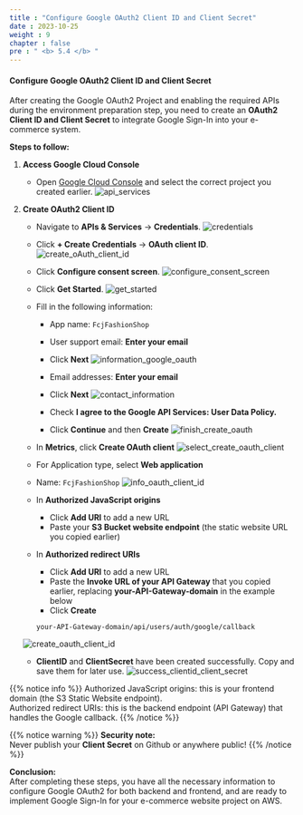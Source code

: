 ```yaml
---
title : "Configure Google OAuth2 Client ID and Client Secret"
date : 2023-10-25
weight : 9
chapter : false
pre : " <b> 5.4 </b> "
---
```


#### Configure Google OAuth2 Client ID and Client Secret

After creating the Google OAuth2 Project and enabling the required APIs during the environment preparation step, you need to create an **OAuth2 Client ID and Client Secret** to integrate Google Sign-In into your e-commerce system.

**Steps to follow:**

1. **Access Google Cloud Console**
   - Open [Google Cloud Console](https://console.cloud.google.com/) and select the correct project you created earlier.
 ![api_services](/images/api_services.png)

2. **Create OAuth2 Client ID**
   - Navigate to **APIs & Services** → **Credentials**.
![credentials](/images/credentials.png)

   - Click **+ Create Credentials** → **OAuth client ID**.
![create_oAuth_client_id](/images/oAuth_client_id.png)

   - Click **Configure consent screen**.
![configure_consent_screen](/images/configure_consent_screen.png)

   - Click **Get Started**.
![get_started](/images/get_started.png)

   - Fill in the following information:
     - App name: `FcjFashionShop`
     - User support email: **Enter your email**
     - Click **Next**
![information_google_oauth](/images/information_google_oauth.png)

     - Email addresses: **Enter your email**
     - Click **Next**
![contact_information](/images/contact_information.png)

     - Check **I agree to the Google API Services: User Data Policy.**
     - Click **Continue** and then **Create**
![finish_create_oauth](/images/finish_create_oauth.png)

   - In **Metrics**, click **Create OAuth client**
![select_create_oauth_client](/images/select_create_oauth_client.png)

   - For Application type, select **Web application**
   - Name: `FcjFashionShop`
![info_oauth_client_id](/images/info_oauth_client_id.png)

   - In **Authorized JavaScript origins**
     - Click **Add URI** to add a new URL
     - Paste your **S3 Bucket website endpoint** (the static website URL you copied earlier)
   - In **Authorized redirect URIs**
     - Click **Add URI** to add a new URL
     - Paste the **Invoke URL of your API Gateway** that you copied earlier, replacing **your-API-Gateway-domain** in the example below
     - Click **Create**
      ```
      your-API-Gateway-domain/api/users/auth/google/callback
      ```
   ![create_oauth_client_id](/images/create_oauth_client_id.png)

     - **ClientID** and **ClientSecret** have been created successfully. Copy and save them for later use.
   ![success_clientid_client_secret](/images/success_clientid_client_secret.png)

{{% notice info %}}
Authorized JavaScript origins: this is your frontend domain (the S3 Static Website endpoint).  
Authorized redirect URIs: this is the backend endpoint (API Gateway) that handles the Google callback.
{{% /notice %}}

{{% notice warning %}}
**Security note:**  
Never publish your **Client Secret** on Github or anywhere public!
{{% /notice %}}

**Conclusion:**  
After completing these steps, you have all the necessary information to configure Google OAuth2 for both backend and frontend, and are ready to implement Google Sign-In for your e-commerce website project on AWS.
